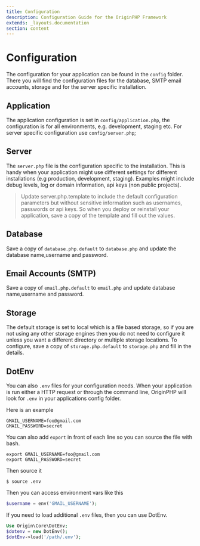 ```yaml
---
title: Configuration
description: Configuration Guide for the OriginPHP Framework
extends: _layouts.documentation
section: content
---
```

# Configuration

The configuration for your application can be found in the `config` folder. There you will find the configuration files for the database, SMTP email accounts, storage and for the server specific installation.

## Application

The application configuration is set in  `config/application.php`, the configuration is for all environments, e.g. development, staging etc. For server specific configuration use `config/server.php`;

## Server

The `server.php` file is the configuration specific to the installation. This is handy when your application might use different settings for different installations (e.g production, development, staging). Examples might include debug levels, log or domain information, api keys (non public projects).

> Update server.php.template to include the default configuration parameters but without sensitive information such as usernames, passwords or api keys. So when you deploy or reinstall your application, save a copy of the template and fill out the values.

## Database

Save a copy of `database.php.default` to `database.php` and update the database name,username and password.

## Email Accounts (SMTP)

Save a copy of `email.php.default` to `email.php` and update database name,username and password.

## Storage

The default storage is set to local which is a file based storage, so if you are not using any other storage engines then you do not need to configure it unless you want a different directory or multiple storage locations. To configure, save a copy of `storage.php.default` to `storage.php` and fill in the details.

## DotEnv

You can also `.env` files for your configuration needs. When your application is run either a HTTP request or through the command line, OriginPHP will look for `.env` in your applications config folder.

Here is an example

```linux
GMAIL_USERNAME=foo@gmail.com
GMAIL_PASSWORD=secret
```

You can also add `export` in front of each line so you can source the file with bash.

```linux
export GMAIL_USERNAME=foo@gmail.com
export GMAIL_PASSWORD=secret
```

Then source it

```linux
$ source .env
```

Then you can access environment vars like this

```php
$username = env('GMAIL_USERNAME');
```

If you need to load additional `.env` files, then you can use DotEnv.

```php
Use Origin\Core\DotEnv;
$dotenv = new DotEnv();
$dotEnv->load('/path/.env');
```